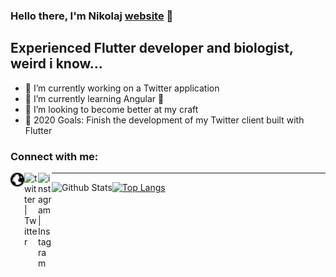 ### Hello there, I'm Nikolaj [website] 👋

## Experienced Flutter developer and biologist, weird i know...

- 🔭 I’m currently working on a Twitter application
- 🌱 I’m currently learning Angular 🤣
- 👯 I’m looking to become better at my craft
- 🥅 2020 Goals: Finish the development of my Twitter client built with Flutter

### Connect with me:

[<img align="left" alt="website" width="22px" src="https://raw.githubusercontent.com/iconic/open-iconic/master/svg/globe.svg" />][website]
[<img align="left" alt="twitter | Twitter" width="22px" src="https://cdn.jsdelivr.net/npm/simple-icons@v3/icons/twitter.svg" />][twitter]
[<img align="left" alt="instagram | Instagram" width="22px" src="https://cdn.jsdelivr.net/npm/simple-icons@v3/icons/instagram.svg" />][instagram]

---

<img align="left" alt="Github Stats" src="https://github-readme-stats.vercel.app/api?username=nikolajjsj&show_icons=true&count_private=true" />

[![Top Langs](https://github-readme-stats.vercel.app/api/top-langs/?username=nikolajjsj&show_icons=true&count_private=true&hide=Racket&layout=compact)](https://github.com/anuraghazra/github-readme-stats)

[website]: https://nikolajjsj.com
[twitter]: https://twitter.com/nikolaj_jsj
[instagram]: https://instagram.com/https://www.instagram.com/nikolajjsj/
